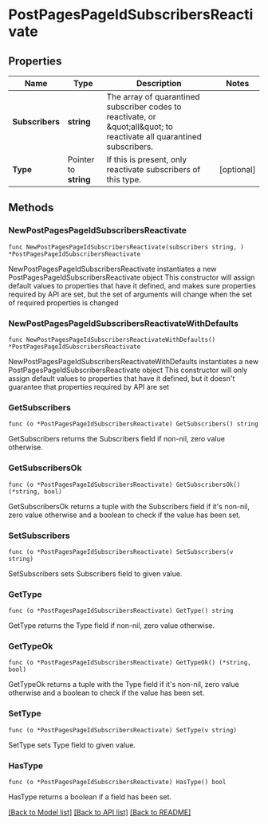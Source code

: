 # PostPagesPageIdSubscribersReactivate

## Properties

Name | Type | Description | Notes
------------ | ------------- | ------------- | -------------
**Subscribers** | **string** | The array of quarantined subscriber codes to reactivate, or \&quot;all\&quot; to reactivate all quarantined subscribers. | 
**Type** | Pointer to **string** | If this is present, only reactivate subscribers of this type. | [optional] 

## Methods

### NewPostPagesPageIdSubscribersReactivate

`func NewPostPagesPageIdSubscribersReactivate(subscribers string, ) *PostPagesPageIdSubscribersReactivate`

NewPostPagesPageIdSubscribersReactivate instantiates a new PostPagesPageIdSubscribersReactivate object
This constructor will assign default values to properties that have it defined,
and makes sure properties required by API are set, but the set of arguments
will change when the set of required properties is changed

### NewPostPagesPageIdSubscribersReactivateWithDefaults

`func NewPostPagesPageIdSubscribersReactivateWithDefaults() *PostPagesPageIdSubscribersReactivate`

NewPostPagesPageIdSubscribersReactivateWithDefaults instantiates a new PostPagesPageIdSubscribersReactivate object
This constructor will only assign default values to properties that have it defined,
but it doesn't guarantee that properties required by API are set

### GetSubscribers

`func (o *PostPagesPageIdSubscribersReactivate) GetSubscribers() string`

GetSubscribers returns the Subscribers field if non-nil, zero value otherwise.

### GetSubscribersOk

`func (o *PostPagesPageIdSubscribersReactivate) GetSubscribersOk() (*string, bool)`

GetSubscribersOk returns a tuple with the Subscribers field if it's non-nil, zero value otherwise
and a boolean to check if the value has been set.

### SetSubscribers

`func (o *PostPagesPageIdSubscribersReactivate) SetSubscribers(v string)`

SetSubscribers sets Subscribers field to given value.


### GetType

`func (o *PostPagesPageIdSubscribersReactivate) GetType() string`

GetType returns the Type field if non-nil, zero value otherwise.

### GetTypeOk

`func (o *PostPagesPageIdSubscribersReactivate) GetTypeOk() (*string, bool)`

GetTypeOk returns a tuple with the Type field if it's non-nil, zero value otherwise
and a boolean to check if the value has been set.

### SetType

`func (o *PostPagesPageIdSubscribersReactivate) SetType(v string)`

SetType sets Type field to given value.

### HasType

`func (o *PostPagesPageIdSubscribersReactivate) HasType() bool`

HasType returns a boolean if a field has been set.


[[Back to Model list]](../README.md#documentation-for-models) [[Back to API list]](../README.md#documentation-for-api-endpoints) [[Back to README]](../README.md)


